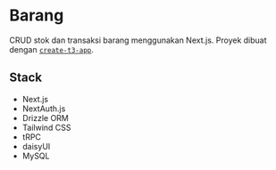 # Barang

CRUD stok dan transaksi barang menggunakan Next.js. Proyek dibuat dengan [`create-t3-app`](https://create.t3.gg/).

## Stack

- Next.js
- NextAuth.js
- Drizzle ORM
- Tailwind CSS
- tRPC
- daisyUI
- MySQL
